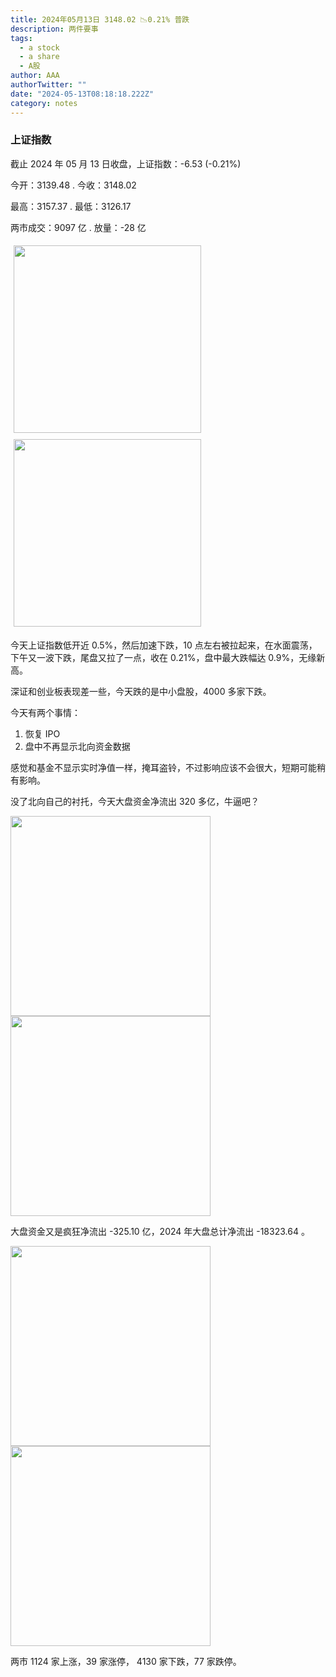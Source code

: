 ```yaml
---
title: 2024年05月13日 3148.02 📉0.21% 普跌
description: 两件要事
tags:
  - a stock
  - a share
  - A股
author: AAA
authorTwitter: ""
date: "2024-05-13T08:18:18.222Z"
category: notes
---
```


### 上证指数

截止 2024 年 05 月 13 日收盘，上证指数：<span class="font-semibold text-g-5">-6.53 (-0.21%)</span>

今开：<span class="font-semibold text-g-5">3139.48 </span> . 今收：<span class="font-semibold text-g-5">3148.02 </span>

最高：<span class="font-semibold text-r-5">3157.37 </span> . 最低：<span class="font-semibold text-g-5">3126.17 </span>

两市成交：<span class="font-semibold">9097 亿</span> . 放量：<span class="font-semibold text-g-5">-28 亿</span>

<img src="/images/uploads/2024-05/20240513-zs-sh.png" style="width: 300px;display:inline-block;margin: 5px">
<img src="/images/uploads/2024-05/20240513-zs-sh-rk.png" style="width: 300px;display:inline-block;margin: 5px">

今天上证指数低开近 0.5%，然后加速下跌，10 点左右被拉起来，在水面震荡，下午又一波下跌，尾盘又拉了一点，收在 0.21%，盘中最大跌幅达 0.9%，无缘新高。

深证和创业板表现差一些，今天跌的是中小盘股，4000 多家下跌。

今天有两个事情：

1. 恢复 IPO
2. 盘中不再显示北向资金数据

感觉和基金不显示实时净值一样，掩耳盗铃，不过影响应该不会很大，短期可能稍有影响。

没了北向自己的衬托，今天大盘资金净流出 320 多亿，牛逼吧？

<img src="/images/uploads/2024-05/20240513-zs-global.png" width="320">
<img src="/images/uploads/2024-05/20240513-zs-bs.png" width="320">

大盘资金又是疯狂净流出 <span class="font-semibold text-r-5">-325.10 亿</span>，2024 年大盘总计净流出 <span class="font-semibold text-g-8">-18323.64 </span>。

<img src="/images/uploads/2024-05/20240513-zs-as.png" width="320">
<img src="/images/uploads/2024-05/20240513-zs-zdtj.png" width="320">

两市 <span class="text-r-6">1124</span> 家上涨，39 家涨停， <span class="font-semibold text-g-6">4130</span> 家下跌，77 家跌停。
